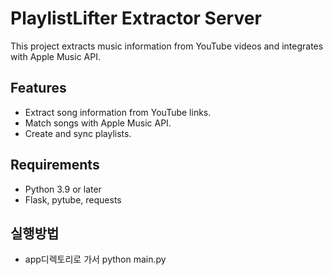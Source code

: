 # PlaylistLifter Extractor Server

This project extracts music information from YouTube videos and integrates with Apple Music API.

## Features
- Extract song information from YouTube links.
- Match songs with Apple Music API.
- Create and sync playlists.

## Requirements
- Python 3.9 or later
- Flask, pytube, requests

## 실행방법
- app디렉토리로 가서 python main.py